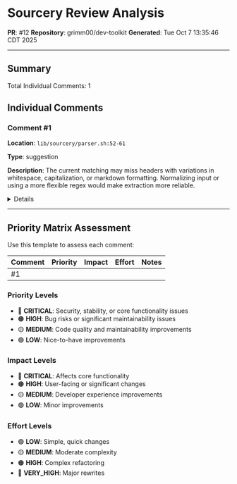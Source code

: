 # Sourcery Review Analysis
**PR**: #12
**Repository**: grimm00/dev-toolkit
**Generated**: Tue Oct  7 13:35:46 CDT 2025

---

## Summary

Total Individual Comments: 1

## Individual Comments

### Comment #1

**Location**: `lib/sourcery/parser.sh:52-61`

**Type**: suggestion

**Description**: The current matching may miss headers with variations in whitespace, capitalization, or markdown formatting. Normalizing input or using a more flexible regex would make extraction more reliable.

<details>
<summary>Details</summary>

<b>Code Context</b>

<pre><code>
+extract_overall_comments() {
</code></pre>

<b>Issue</b>

**suggestion:** Consider edge cases for section header matching in extract_overall_comments.

</details>

---

## Priority Matrix Assessment

Use this template to assess each comment:

| Comment | Priority | Impact | Effort | Notes |
|---------|----------|--------|--------|-------|
| #1 | | | | |

### Priority Levels
- 🔴 **CRITICAL**: Security, stability, or core functionality issues
- 🟠 **HIGH**: Bug risks or significant maintainability issues
- 🟡 **MEDIUM**: Code quality and maintainability improvements
- 🟢 **LOW**: Nice-to-have improvements

### Impact Levels
- 🔴 **CRITICAL**: Affects core functionality
- 🟠 **HIGH**: User-facing or significant changes
- 🟡 **MEDIUM**: Developer experience improvements
- 🟢 **LOW**: Minor improvements

### Effort Levels
- 🟢 **LOW**: Simple, quick changes
- 🟡 **MEDIUM**: Moderate complexity
- 🟠 **HIGH**: Complex refactoring
- 🔴 **VERY_HIGH**: Major rewrites


